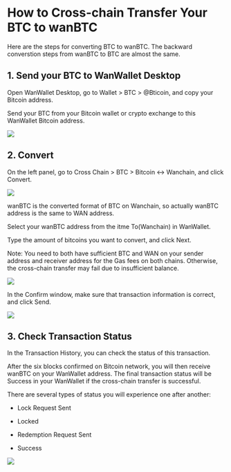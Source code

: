 
# How to Cross-chain Transfer Your BTC to wanBTC

Here are the steps for converting BTC to wanBTC. The backward converstion steps from wanBTC to BTC are almost the same.

## 1. Send your BTC to WanWallet Desktop

Open WanWallet Desktop, go to Wallet > BTC > @Bticoin, and copy your Bitcoin address.

Send your BTC from your Bitcoin wallet or crypto exchange to this WanWallet Bitcoin address.

![](https://cdn-images-1.medium.com/max/2000/0*1D2kqYg8BfLC-d9V)

## 2. Convert

On the left panel, go to Cross Chain > BTC > Bitcoin <-> Wanchain, and click Convert.

![](https://cdn-images-1.medium.com/max/2000/0*P-bWTlo8b6aBFOX4)

wanBTC is the converted format of BTC on Wanchain, so actually wanBTC address is the same to WAN address.

Select your wanBTC address from the itme To(Wanchain) in WanWallet.

Type the amount of bitcoins you want to convert, and click Next.

Note: You need to both have sufficient BTC and WAN on your sender address and receiver address for the Gas fees on both chains. Otherwise, the cross-chain transfer may fail due to insufficient balance.

![](https://cdn-images-1.medium.com/max/2000/0*H1qp9LTfFFv-gaS4)

In the Confirm window, make sure that transaction information is correct, and click Send.

![](https://cdn-images-1.medium.com/max/2000/0*HOIP8jYPrq33ELbH)

## 3. Check Transaction Status

In the Transaction History, you can check the status of this transaction.

After the six blocks confirmed on Bitcoin network, you will then receive wanBTC on your WanWallet address. The final transaction status will be Success in your WanWallet if the cross-chain transfer is successful.

There are several types of status you will experience one after another:

* Lock Request Sent

* Locked

* Redemption Request Sent

* Success

![](https://cdn-images-1.medium.com/max/2000/0*JWmesrk_5OCAB6Mh)